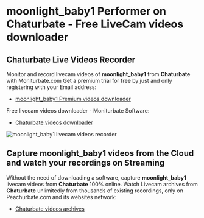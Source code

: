 # moonlight_baby1 Performer on Chaturbate - Free LiveCam videos downloader

## Chaturbate Live Videos Recorder

Monitor and record livecam videos of **moonlight_baby1** from **Chaturbate** with Moniturbate.com
Get a premium trial for free by just and only registering with your Email address:
* [moonlight_baby1 Premium videos downloader](https://moniturbate.com/request-demo-licence-key.html)

Free livecam videos downloader - Moniturbate Software:
* [Chaturbate videos downloader](https://moniturbate.com/moniturbate-download-software.html)

![moonlight_baby1 livecam videos recorder](https://peachurnet.com/templates/moniturbate-software.png)


## Capture moonlight_baby1 videos from the Cloud and watch your recordings on Streaming

Without the need of downloading a software, capture **moonlight_baby1** livecam videos from **Chaturbate** 100% online.
Watch Livecam archives from **Chaturbate** unlimitedly from thousands of existing recordings, only on Peachurbate.com and its websites network:
* [Chaturbate videos archives](https://peachurnet.com/)